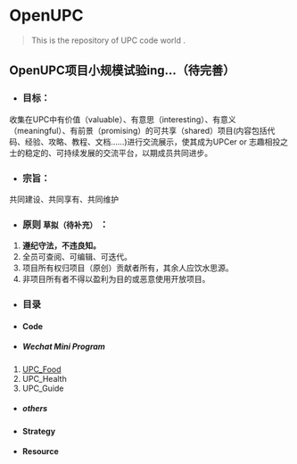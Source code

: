 # OpenUPC
> This is the repository of UPC code world .

## OpenUPC项目小规模试验ing...（待完善）
- ### 目标：
收集在UPC中有价值（valuable）、有意思（interesting）、有意义（meaningful）、有前景（promising）的可共享（shared）项目(内容包括代码、经验、攻略、教程、文档……)进行交流展示，使其成为UPCer or 志趣相投之士的稳定的、可持续发展的交流平台，以期成员共同进步。

- ### 宗旨：
共同建设、共同享有、共同维护

- ### 原则 ``` 草拟（待补充） ``` ：
1. **遵纪守法，不违良知。**
2. 全员可查阅、可编辑、可迭代。
3. 项目所有权归项目（原创）贡献者所有，其余人应饮水思源。
4. 非项目所有者不得以盈利为目的或恶意使用开放项目。

- ### 目录
- #### Code
- ##### Wechat Mini Program
1. [UPC_Food](https://github.com/Veagau/UPC_Food)
2. UPC_Health
3. UPC_Guide

- ##### others

- #### Strategy

- #### Resource
